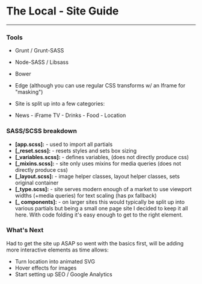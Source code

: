 # The Local - Site Guide
---

### Tools 
+ Grunt / Grunt-SASS
+ Node-SASS / Libsass
+ Bower
+ Edge (although you can use regular CSS transforms w/ an Iframe for "masking")

+ Site is split up into a few categories:
+ News - iFrame TV - Drinks - Food - Location

### SASS/SCSS breakdown
+ **[app.scss]:** - used to import all partials
+ **[_reset.scss]:** - resets styles and sets box sizing
+ **[_variables.scss]:** - defines variables, (does not directly produce css)
+ **[_mixins.scss]:** - site only uses mixins for media queries (does not directly produce css)
+ **[_layout.scss]:** - image helper classes, layout helper classes, sets original container 
+ **[_type.scss]:** - site serves modern enough of a market to use viewport widths (+media queries) for text scaling (has px fallback)
+ **[_ components]:** - on larger sites this would typically be split up into various partials but being a small one page site I decided to keep it all here. With code folding it's easy enough to get to the right element.

### What's Next
Had to get the site up ASAP so went with the basics first, will be adding more interactive elements as time allows:
+ Turn location into animated SVG
+ Hover effects for images
+ Start setting up SEO / Google Analytics


 